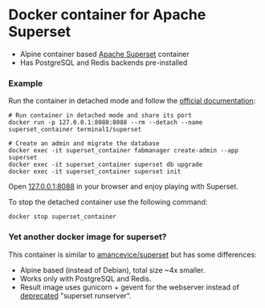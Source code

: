 # Docker container for Apache Superset

* Alpine container based [Apache Superset](https://superset.apache.org/) container
* Has PostgreSQL and Redis backends pre-installed

### Example
Run the container in detached mode and follow the [official documentation](https://superset.apache.org/installation.html#superset-installation-and-initialization):
```
# Run container in detached mode and share its port
docker run -p 127.0.0.1:8088:8088 --rm --detach --name superset_container terminal1/superset

# Create an admin and migrate the database
docker exec -it superset_container fabmanager create-admin --app superset
docker exec -it superset_container superset db upgrade
docker exec -it superset_container superset init
```
Open [127.0.0.1:8088](http://127.0.0.1:8088) in your browser and enjoy playing with Superset.

To stop the detached container use the following command:
```
docker stop superset_container
```

### Yet another docker image for superset?
This container is similar to [amancevice/superset](https://hub.docker.com/r/amancevice/superset/) but has some differences:

* Alpine based (instead of Debian), total size ~4x smaller.
* Works only with PostgreSQL and Redis.
* Result image uses gunicorn + gevent for the webserver instead of [deprecated](https://github.com/apache/incubator-superset/blob/0.25.0/superset/cli.py#L113-L114) "superset runserver".
